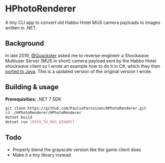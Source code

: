 # HPhotoRenderer
A tiny CLI app to convert old Habbo Hotel MUS camera payloads to images written in .NET.

## Background
In late 2019, [@Quackster](https://github.com/Quackster) asked me to reverse-engineer a Shockwave Multiuser Server (MUS in short) camera payload sent by the Habbo Hotel shockwave client so I wrote an example how to do it in C#, which they then [ported to Java](https://github.com/Quackster/PhotoRenderer). 
This is a updated version of the original version I wrote.

## Building & usage
**Prerequisities:** .NET 7 SDK
```sh
git clone https://github.com/PaulusParssinen/HPhotoRenderer.git
cd ./HPhotoRenderer/HPhotoRenderer
dotnet build
dotnet run [PATH_TO_MUS_BINARY]
```

## Todo
* Properly blend the grayscale version like the game client does
* Make it a tiny library instead
